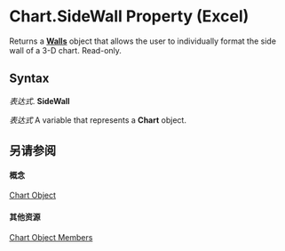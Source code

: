 
# Chart.SideWall Property (Excel)

Returns a  **[Walls](9c6f0c5b-dbb8-7d71-44b7-29987e750cd3.md)** object that allows the user to individually format the side wall of a 3-D chart. Read-only.


## Syntax

 _表达式_. **SideWall**

 _表达式_ A variable that represents a **Chart** object.


## 另请参阅


#### 概念


[Chart Object](179c32ce-49bd-6f36-ea12-89fb5443f3ea.md)
#### 其他资源


[Chart Object Members](http://msdn.microsoft.com/library/a3f8ac44-02d6-6f3f-b5e0-23f4bd5d6baf%28Office.15%29.aspx)
